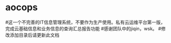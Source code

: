 # aocops
#这一个不完善的IT信息管理系统，不要作为生产使用。私有云运维平台第一版，完成云基础信息和业务信息的查询汇总报告功能
#感谢团队中的jiqin，wsk。
#修改添加目录后请更新此文档
#

